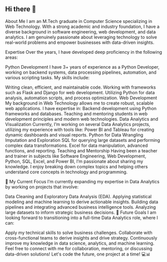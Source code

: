 ## Hi there 👋

 About Me
I am an M.Tech graduate in Computer Science specializing in Web Technology. With a strong academic and industry foundation, I have a diverse background in software engineering, web development, and data analytics. I am genuinely passionate about leveraging technology to solve real-world problems and empower businesses with data-driven insights.

 Expertise
Over the years, I have developed deep proficiency in the following areas:

Python Development
I have 3+ years of experience as a Python Developer, working on backend systems, data processing pipelines, automation, and various scripting tasks. My skills include:

Writing clean, efficient, and maintainable code.
Working with frameworks such as Flask and Django for web development.
Utilizing Python for data analysis, automation scripts, and process optimization.
Web Development
My background in Web Technology allows me to create robust, scalable web applications. I have expertise in:
Backend development using Python frameworks and databases.
Teaching and mentoring students in web development principles and modern web technologies.
Data Analytics and Visualization
Currently, I’m working on several Data Analytics projects, utilizing my experience with tools like:
Power BI and Tableau for creating dynamic dashboards and visual reports.
Python for Data Wrangling Imputation and Exploration
SQL for querying large datasets and performing complex data transformations.
Excel for data manipulation, advanced functions, and reporting.
Teaching and Mentorship
Having been a teacher and trainer in subjects like Software Engineering, Web Development, Python, SQL, Excel, and Power BI, I’m passionate about sharing my knowledge. I enjoy breaking down complex topics and helping others understand core concepts in technology and programming.

🚀 My Current Focus
I’m currently expanding my expertise in Data Analytics by working on projects that involve:

Data Cleaning and Exploratory Data Analysis (EDA).
Applying statistical modeling and machine learning to derive actionable insights.
Building data pipelines and integrating advanced business intelligence tools.
Analyzing large datasets to inform strategic business decisions.
🎯 Future Goals
I am looking forward to transitioning into a full-time Data Analytics role, where I can:

Apply my technical skills to solve business challenges.
Collaborate with cross-functional teams to derive insights and drive strategy.
Continuously improve my knowledge in data science, analytics, and machine learning.
Feel free to connect with me for collaboration, mentoring, or discussing data-driven solutions! Let's code the future, one project at a time! 💻📊
